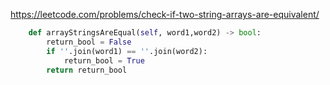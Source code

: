 https://leetcode.com/problems/check-if-two-string-arrays-are-equivalent/

```python
    def arrayStringsAreEqual(self, word1,word2) -> bool:
        return_bool = False
        if ''.join(word1) == ''.join(word2):
            return_bool = True
        return return_bool
```
